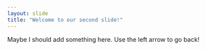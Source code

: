 ```yaml
---
layout: slide
title: "Welcome to our second slide!"
---
```

Maybe I should add something here.
Use the left arrow to go back!
